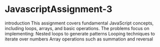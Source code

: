 # JavascriptAssignment-3
introduction
This assignment covers fundamental JavaScript concepts, including loops, arrays, and basic operations. The problems focus on implementing:
Nested loops to generate patterns
Looping techniques to iterate over numbers
Array operations such as summation and reversal
